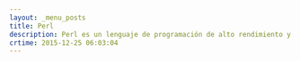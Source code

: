 ```yaml
---
layout: _menu_posts
title: Perl
description: Perl es un lenguaje de programación de alto rendimiento y bajo consumo
crtime: 2015-12-25 06:03:04
---
```


